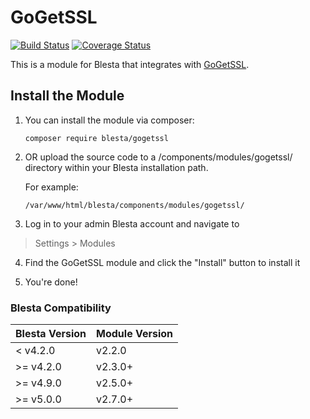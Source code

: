 # GoGetSSL

[![Build Status](https://travis-ci.org/blesta/module-gogetssl.svg?branch=master)](https://travis-ci.org/blesta/module-gogetssl) [![Coverage Status](https://coveralls.io/repos/github/blesta/module-gogetssl/badge.svg?branch=master)](https://coveralls.io/github/blesta/module-gogetssl?branch=master)

This is a module for Blesta that integrates with [GoGetSSL](https://www.gogetssl.com/).

## Install the Module

1. You can install the module via composer:

    ```
    composer require blesta/gogetssl
    ```

2. OR upload the source code to a /components/modules/gogetssl/ directory within
your Blesta installation path.

    For example:

    ```
    /var/www/html/blesta/components/modules/gogetssl/
    ```

3. Log in to your admin Blesta account and navigate to
> Settings > Modules

4. Find the GoGetSSL module and click the "Install" button to install it

5. You're done!

### Blesta Compatibility

|Blesta Version|Module Version|
|--------------|--------------|
|< v4.2.0|v2.2.0|
|>= v4.2.0|v2.3.0+|
|>= v4.9.0|v2.5.0+|
|>= v5.0.0|v2.7.0+|
